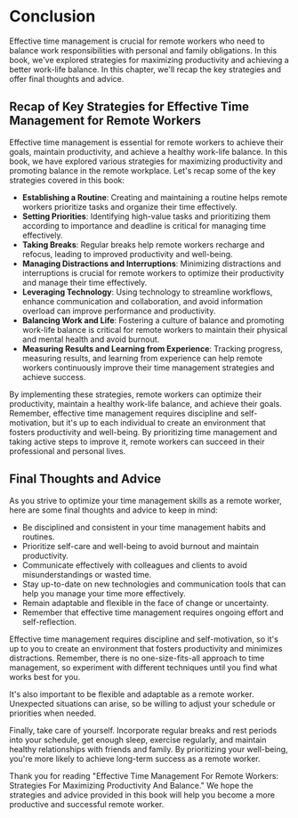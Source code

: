 # Conclusion

Effective time management is crucial for remote workers who need to balance work responsibilities with personal and family obligations. In this book, we've explored strategies for maximizing productivity and achieving a better work-life balance. In this chapter, we'll recap the key strategies and offer final thoughts and advice.

Recap of Key Strategies for Effective Time Management for Remote Workers
------------------------------------------------------------------------

Effective time management is essential for remote workers to achieve their goals, maintain productivity, and achieve a healthy work-life balance. In this book, we have explored various strategies for maximizing productivity and promoting balance in the remote workplace. Let's recap some of the key strategies covered in this book:

- **Establishing a Routine**: Creating and maintaining a routine helps remote workers prioritize tasks and organize their time effectively.
- **Setting Priorities**: Identifying high-value tasks and prioritizing them according to importance and deadline is critical for managing time effectively.
- **Taking Breaks**: Regular breaks help remote workers recharge and refocus, leading to improved productivity and well-being.
- **Managing Distractions and Interruptions**: Minimizing distractions and interruptions is crucial for remote workers to optimize their productivity and manage their time effectively.
- **Leveraging Technology**: Using technology to streamline workflows, enhance communication and collaboration, and avoid information overload can improve performance and productivity.
- **Balancing Work and Life**: Fostering a culture of balance and promoting work-life balance is critical for remote workers to maintain their physical and mental health and avoid burnout.
- **Measuring Results and Learning from Experience**: Tracking progress, measuring results, and learning from experience can help remote workers continuously improve their time management strategies and achieve success.

By implementing these strategies, remote workers can optimize their productivity, maintain a healthy work-life balance, and achieve their goals. Remember, effective time management requires discipline and self-motivation, but it's up to each individual to create an environment that fosters productivity and well-being. By prioritizing time management and taking active steps to improve it, remote workers can succeed in their professional and personal lives.

Final Thoughts and Advice
-------------------------

As you strive to optimize your time management skills as a remote worker, here are some final thoughts and advice to keep in mind:

- Be disciplined and consistent in your time management habits and routines.
- Prioritize self-care and well-being to avoid burnout and maintain productivity.
- Communicate effectively with colleagues and clients to avoid misunderstandings or wasted time.
- Stay up-to-date on new technologies and communication tools that can help you manage your time more effectively.
- Remain adaptable and flexible in the face of change or uncertainty.
- Remember that effective time management requires ongoing effort and self-reflection.

Effective time management requires discipline and self-motivation, so it's up to you to create an environment that fosters productivity and minimizes distractions. Remember, there is no one-size-fits-all approach to time management, so experiment with different techniques until you find what works best for you.

It's also important to be flexible and adaptable as a remote worker. Unexpected situations can arise, so be willing to adjust your schedule or priorities when needed.

Finally, take care of yourself. Incorporate regular breaks and rest periods into your schedule, get enough sleep, exercise regularly, and maintain healthy relationships with friends and family. By prioritizing your well-being, you're more likely to achieve long-term success as a remote worker.

Thank you for reading "Effective Time Management For Remote Workers: Strategies For Maximizing Productivity And Balance." We hope the strategies and advice provided in this book will help you become a more productive and successful remote worker.
